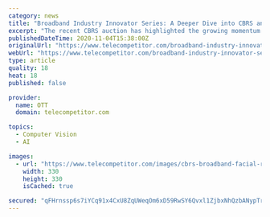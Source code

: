 ```yaml
---
category: news
title: "Broadband Industry Innovator Series: A Deeper Dive into CBRS and How it Might Support Facial Recognition for Cows"
excerpt: "The recent CBRS auction has highlighted the growing momentum of fixed wireless and we discuss the implications for the rural broadband industry. One particular application we highlight is smart agriculture,"
publishedDateTime: 2020-11-04T15:38:00Z
originalUrl: "https://www.telecompetitor.com/broadband-industry-innovator-series-a-deeper-dive-into-cbrs-and-how-it-might-support-facial-recognition-for-cows/"
webUrl: "https://www.telecompetitor.com/broadband-industry-innovator-series-a-deeper-dive-into-cbrs-and-how-it-might-support-facial-recognition-for-cows/"
type: article
quality: 18
heat: 18
published: false

provider:
  name: OTT
  domain: telecompetitor.com

topics:
  - Computer Vision
  - AI

images:
  - url: "https://www.telecompetitor.com/images/cbrs-broadband-facial-recognition-example-330x330.jpg"
    width: 330
    height: 330
    isCached: true

secured: "qFHrnssp6s7iYCq91x4CxU8ZqUWeqOm6xD59RwSY6Qvxl1ZjbxNhQzbANypTrKi+0xLnmoGVd87BctJnlLBaXP411n3MZn3lTGDke0ajLWNyo9J4kbB4uqwibdbf91DwbHfubT9PPa7ZTZZP8NmpmQSAb0dZhPUXeqLeY0vpKFm6wvU7b4jr6FdLkmae/4lqOkDR7i/WRMrOuuXMmorGJmzEnUnbdXkyltYPDV9tt7IfRzfu3v6mhQDeKQ0KhCx9mhs9hzYq6mn4+f6rCUYQPbiq/iqru+3xWZSgjld25upfUW3fh4CidkK2vaV6RzIyXHn3fhww1ACKkCSguaHNSoZpP/w1/zMQDYa8XtPo9Ts=;0OLvyBZi1LGGbnlcOxjBRg=="
---
```


